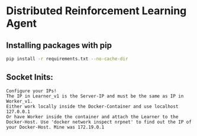 # Distributed Reinforcement Learning Agent

## Installing packages with pip

```bash
pip install -r requirements.txt --no-cache-dir
```

## Socket Inits:
    Configure your IPs! 
    The IP in Learner_v1 is the Server-IP and must be the same as IP in Worker_v1. 
    Either work locally inside the Docker-Container and use localhost 127.0.0.1
    Or have Worker inside the container and attach the Learner to the Docker-Host. Use 'docker network inspect nrpnet' to find out the IP of your Docker-Host. Mine was 172.19.0.1
